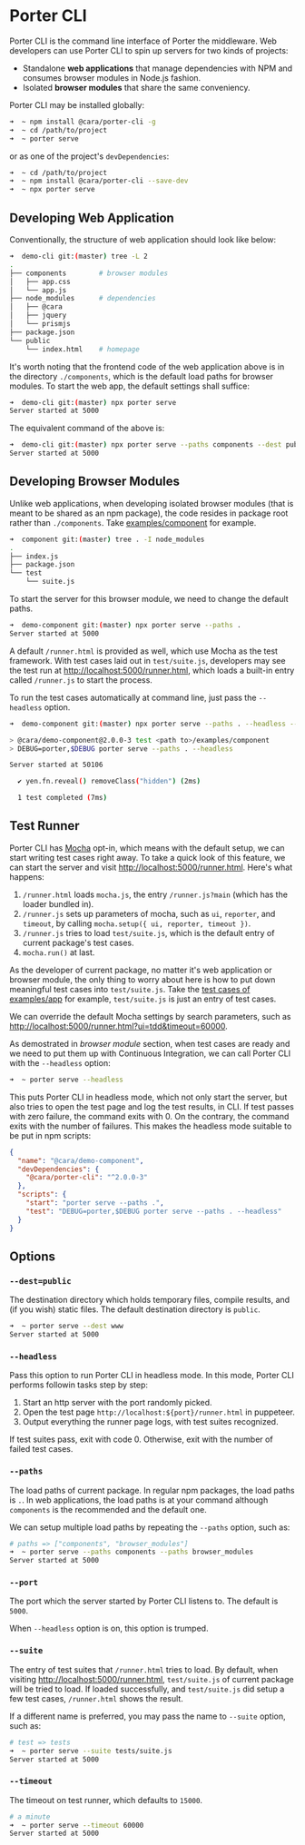 # Porter CLI

Porter CLI is the command line interface of Porter the middleware. Web developers can use Porter CLI to spin up servers for two kinds of projects:

- Standalone **web applications** that manage dependencies with NPM and consumes browser modules in Node.js fashion.
- Isolated **browser modules** that share the same conveniency.

Porter CLI may be installed globally:

```bash
➜  ~ npm install @cara/porter-cli -g
➜  ~ cd /path/to/project
➜  ~ porter serve
```

or as one of the project's `devDependencies`:

```bash
➜  ~ cd /path/to/project
➜  ~ npm install @cara/porter-cli --save-dev
➜  ~ npx porter serve
```

## Developing Web Application

Conventionally, the structure of web application should look like below:

```bash
➜  demo-cli git:(master) tree -L 2
.
├── components        # browser modules
│   ├── app.css
│   └── app.js
├── node_modules      # dependencies
│   ├── @cara
│   ├── jquery
│   └── prismjs
├── package.json
└── public
    └── index.html    # homepage
```

It's worth noting that the frontend code of the web application above is in the directory `./components`, which is the default load paths for browser modules. To start the web app, the default settings shall suffice:

```bash
➜  demo-cli git:(master) npx porter serve
Server started at 5000
```

The equivalent command of the above is:

```bash
➜  demo-cli git:(master) npx porter serve --paths components --dest public --port 5000
Server started at 5000
```

## Developing Browser Modules

Unlike web applications, when developing isolated browser modules (that is meant to be shared as an npm package), the code resides in package root rather than `./components`. Take [examples/component](https://github.com/erzu/porter/tree/master/examples/component) for example.

```bash
➜  component git:(master) tree . -I node_modules
.
├── index.js
├── package.json
└── test
    └── suite.js
```

To start the server for this browser module, we need to change the default paths.

```bash
➜  demo-component git:(master) npx porter serve --paths .
Server started at 5000
```

A default `/runner.html` is provided as well, which use Mocha as the test framework. With test cases laid out in `test/suite.js`, developers may see the test run at <http://localhost:5000/runner.html>, which loads a built-in entry called `/runner.js` to start the process.

To run the test cases automatically at command line, just pass the `--headless` option.

```bash
➜  demo-component git:(master) npx porter serve --paths . --headless --suite test/suite.js

> @cara/demo-component@2.0.0-3 test <path to>/examples/component
> DEBUG=porter,$DEBUG porter serve --paths . --headless

Server started at 50106

  ✔ yen.fn.reveal() removeClass("hidden") (2ms)

  1 test completed (7ms)
```

## Test Runner

Porter CLI has [Mocha](http://mochajs.org/) opt-in, which means with the default setup, we can start writing test cases right away. To take a quick look of this feature, we can start the server and visit <http://localhost:5000/runner.html>. Here's what happens:

1. `/runner.html` loads `mocha.js`, the entry `/runner.js?main` (which has the loader bundled in).
2. `/runner.js` sets up parameters of mocha, such as `ui`, `reporter`, and `timeout`, by calling `mocha.setup({ ui, reporter, timeout })`.
3. `/runner.js` tries to load `test/suite.js`, which is the default entry of current package's test cases.
4. `mocha.run()` at last.

As the developer of current package, no matter it's web application or browser module, the only thing to worry about here is how to put down meaningful test cases into `test/suite.js`. Take the [test cases of examples/app](https://github.com/erzu/porter/tree/master/examples/app/browser_modules/test/suite.js) for example, `test/suite.js` is just an entry of test cases.

We can override the default Mocha settings by search parameters, such as <http://localhost:5000/runner.html?ui=tdd&timeout=60000>.

As demostrated in *browser module* section, when test cases are ready and we need to put them up with Continuous Integration, we can call Porter CLI with the `--headless` option:

```bash
➜  ~ porter serve --headless
```

This puts Porter CLI in headless mode, which not only start the server, but also tries to open the test page and log the test results, in CLI. If test passes with zero failure, the command exits with 0. On the contrary, the command exits with the number of failures. This makes the headless mode suitable to be put in npm scripts:

```json
{
  "name": "@cara/demo-component",
  "devDependencies": {
    "@cara/porter-cli": "^2.0.0-3"
  },
  "scripts": {
    "start": "porter serve --paths .",
    "test": "DEBUG=porter,$DEBUG porter serve --paths . --headless"
  }
}
```

## Options

### `--dest=public`

The destination directory which holds temporary files, compile results, and (if you wish) static files. The default destination directory is `public`.

```bash
➜  ~ porter serve --dest www
Server started at 5000
```

### `--headless`

Pass this option to run Porter CLI in headless mode. In this mode, Porter CLI performs followin tasks step by step:

1. Start an http server with the port randomly picked.
2. Open the test page `http://localhost:${port}/runner.html` in puppeteer.
3. Output everything the runner page logs, with test suites recognized.

If test suites pass, exit with code 0. Otherwise, exit with the number of failed test cases.

### `--paths`

The load paths of current package. In regular npm packages, the load paths is `.`. In web applications, the load paths is at your command although `components` is the recommended and the default one.

We can setup multiple load paths by repeating the `--paths` option, such as:

```bash
# paths => ["components", "browser_modules"]
➜  ~ porter serve --paths components --paths browser_modules
Server started at 5000
```

### `--port`

The port which the server started by Porter CLI listens to. The default is `5000`.

When `--headless` option is on, this option is trumped.

### `--suite`

The entry of test suites that `/runner.html` tries to load. By default, when visiting <http://localhost:5000/runner.html>, `test/suite.js` of current package will be tried to load. If loaded successfully, and `test/suite.js` did setup a few test cases, `/runner.html` shows the result.

If a different name is preferred, you may pass the name to `--suite` option, such as:

```bash
# test => tests
➜  ~ porter serve --suite tests/suite.js
Server started at 5000
```

### `--timeout`

The timeout on test runner, which defaults to `15000`.

```bash
# a minute
➜  ~ porter serve --timeout 60000
Server started at 5000
```

